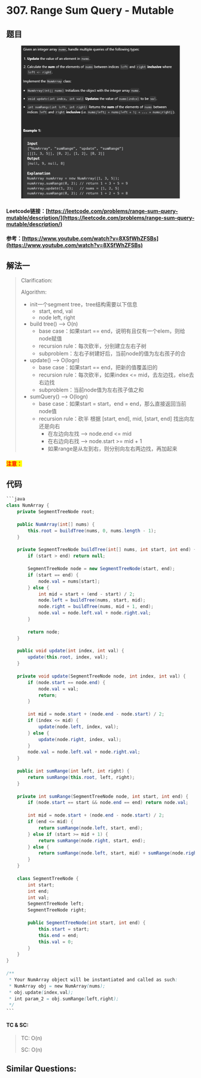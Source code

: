 # 307. Range Sum Query - Mutable

## 题目

<figure><img src=".gitbook/assets/image (176).png" alt=""><figcaption></figcaption></figure>

#### Leetcode链接：[https://leetcode.com/problems/range-sum-query-mutable/description/](https://leetcode.com/problems/range-sum-query-mutable/description/)

#### 参考：[https://www.youtube.com/watch?v=8XSfWhZFSBs](https://www.youtube.com/watch?v=8XSfWhZFSBs)

## 解法一

> Clarification:&#x20;
>
> Algorithm:&#x20;
>
> * init一个segment tree，tree结构需要以下信息
>   * start, end, val
>   * node left, right
> * build tree() --> O(n)
>   * base case：如果start == end，说明有且仅有一个elem，则给node赋值
>   * recursion rule：每次砍半，分别建立左右子树
>   * subproblem：左右子树建好后，当前node的值为左右孩子的合
> * update() --> O(logn)
>   * base case：如果start == end，把新的值覆盖旧的
>   * recursion rule：每次砍半，如果index <= mid，去左边找，else去右边找
>   * subproblem：当前node值为左右孩子值之和
> * sumQuery() --> O(logn)
>   * base case：如果start = start，end = end，那么直接返回当前node值
>   * recursion rule：砍半 根据 \[start, end], mid, \[start, end] 找出向左还是向右
>     * 在左边向左找 --> node.end <= mid
>     * 在右边向右找 --> node.start >= mid + 1
>     * 如果range是从左到右，则分别向左右两边找，再加起来

#### <mark style="color:red;">注意：</mark>

## 代码

````java
```java
class NumArray {
    private SegmentTreeNode root;

    public NumArray(int[] nums) {
        this.root = buildTree(nums, 0, nums.length - 1);
    }
    
    private SegmentTreeNode buildTree(int[] nums, int start, int end) {
        if (start > end) return null;

        SegmentTreeNode node = new SegmentTreeNode(start, end);
        if (start == end) {
            node.val = nums[start];
        } else {
            int mid = start + (end - start) / 2;
            node.left = buildTree(nums, start, mid);
            node.right = buildTree(nums, mid + 1, end);
            node.val = node.left.val + node.right.val;
        }

        return node;
    }

    public void update(int index, int val) {
        update(this.root, index, val);
    }

    private void update(SegmentTreeNode node, int index, int val) {
        if (node.start == node.end) {
            node.val = val;
            return;
        }

        int mid = node.start + (node.end - node.start) / 2;
        if (index <= mid) {
            update(node.left, index, val);
        } else {
            update(node.right, index, val);
        }
        node.val = node.left.val + node.right.val;
    }
    
    public int sumRange(int left, int right) {
        return sumRange(this.root, left, right);
    }

    private int sumRange(SegmentTreeNode node, int start, int end) {
        if (node.start == start && node.end == end) return node.val;

        int mid = node.start + (node.end - node.start) / 2;
        if (end <= mid) {
            return sumRange(node.left, start, end);
        } else if (start >= mid + 1) {
            return sumRange(node.right, start, end);
        } else {
            return sumRange(node.left, start, mid) + sumRange(node.right, mid + 1, end);
        }
    }

    class SegmentTreeNode {
        int start;
        int end;
        int val;
        SegmentTreeNode left;
        SegmentTreeNode right;

        public SegmentTreeNode(int start, int end) {
            this.start = start;
            this.end = end;
            this.val = 0;
        }
    }
}

/**
 * Your NumArray object will be instantiated and called as such:
 * NumArray obj = new NumArray(nums);
 * obj.update(index,val);
 * int param_2 = obj.sumRange(left,right);
 */
```
````

#### TC & SC:&#x20;

> TC: O(n)
>
> SC: O(n)

## **Similar Questions:**&#x20;
